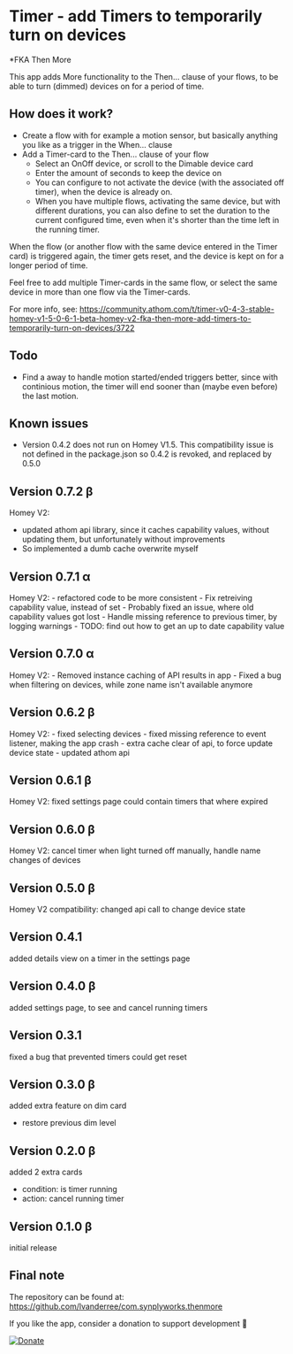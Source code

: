 # Timer - add Timers to temporarily turn on devices

*FKA Then More

This app adds More functionality to the Then... clause of your flows, to be able to turn (dimmed) devices on for a period of time.

## How does it work?
* Create a flow with for example a motion sensor, but basically anything you like as a trigger in the When... clause
* Add a Timer-card to the Then... clause of your flow
  * Select an OnOff device, or scroll to the Dimable device card
  * Enter the amount of seconds to keep the device on
  * You can configure to not activate the device (with the associated off timer), when the device is already on.
  * When you have multiple flows, activating the same device, but with different durations, you can also define to set the duration to the current configured time, even when it's shorter than the time left in the running timer.

When the flow (or another flow with the same device entered in the Timer card) is triggered again, the timer gets reset, and the device is kept on for a longer period of time.

Feel free to add multiple Timer-cards in the same flow, or select the same device in more than one flow via the Timer-cards.

For more info, see: https://community.athom.com/t/timer-v0-4-3-stable-homey-v1-5-0-6-1-beta-homey-v2-fka-then-more-add-timers-to-temporarily-turn-on-devices/3722


## Todo
* Find a away to handle motion started/ended triggers better, since with continious motion, the timer will end sooner than (maybe even before) the last motion.

## Known issues
* Version 0.4.2 does not run on Homey V1.5. This compatibility issue is not defined in the package.json so 0.4.2 is revoked, and replaced by 0.5.0 

## Version 0.7.2 β
Homey V2: 
   - updated athom api library, since it caches capability values, without updating them, but unfortunately without improvements
   - So implemented a dumb cache overwrite myself

## Version 0.7.1 α
Homey V2: 
    - refactored code to be more consistent
    - Fix retreiving capability value, instead of set
    - Probably fixed an issue, where old capability values got lost
    - Handle missing reference to previous timer, by logging warnings
    - TODO: find out how to get an up to date capability value

## Version 0.7.0 α
Homey V2: 
    - Removed instance caching of API results in app
    - Fixed a bug when filtering on devices, while zone name isn't available anymore

## Version 0.6.2 β
Homey V2: 
    - fixed selecting devices
    - fixed missing reference to event listener, making the app crash
    - extra cache clear of api, to force update device state
    - updated athom api

## Version 0.6.1 β
Homey V2: fixed settings page could contain timers that where expired

## Version 0.6.0 β
Homey V2: cancel timer when light turned off manually, handle name changes of devices

## Version 0.5.0 β
Homey V2 compatibility: changed api call to change device state

## Version 0.4.1 
added details view on a timer in the settings page

## Version 0.4.0 β
added settings page, to see and cancel running timers

## Version 0.3.1
fixed a bug that prevented timers could get reset

## Version 0.3.0 β
added extra feature on dim card
* restore previous dim level

## Version 0.2.0 β
added 2 extra cards
* condition: is timer running
* action: cancel running timer

## Version 0.1.0 β
initial release



## Final note
The repository can be found at: https://github.com/lvanderree/com.synplyworks.thenmore

If you like the app, consider a donation to support development :beer: 
 
[![Donate][pp-donate-image]][pp-donate-link]

[pp-donate-link]: https://paypal.me/lvanderree
[pp-donate-image]: https://img.shields.io/badge/Donate-PayPal-green.svg